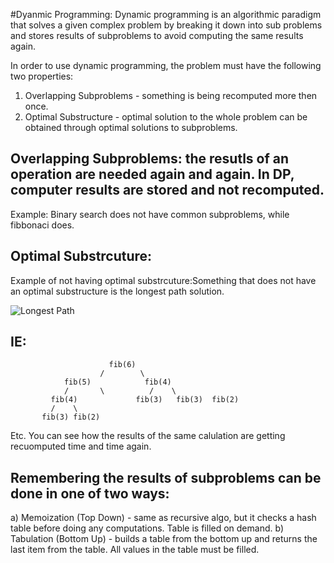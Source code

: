 ﻿#Dyanmic Programming:
Dynamic programming is an algorithmic paradigm that solves a given complex problem by breaking it down into sub problems and stores results 
of subproblems to avoid computing the same results again.

In order to use dynamic programming, the problem must have the following two properties:
1) Overlapping Subproblems - something is being recomputed more then once.
2) Optimal Substructure - optimal solution to the whole problem can be obtained through optimal solutions to subproblems.

## Overlapping Subproblems: the resutls of an operation are needed again and again. In DP, computer results are stored and not recomputed.
Example: Binary search does not have common subproblems, while fibbonaci does.

## Optimal Substrcuture:
Example of not having optimal substrcuture:Something that does not have an optimal substructure is the longest path solution.

![Longest Path](http://www.geeksforgeeks.org/wp-content/uploads/LongestPath.gif "Longest Path")

## IE:

                          fib(6)
                        /        \
                fib(5)            fib(4)
                /       \          /    \
             fib(4)             fib(3)   fib(3)  fib(2)
             /    \  
           fib(3) fib(2)

Etc. You can see how the results of the same calulation are getting recuomputed time and time again.

## Remembering the results of subproblems can be done in one of two ways:
a) Memoization (Top Down) - same as recursive algo, but it checks a hash table before doing any computations. Table is filled on demand.
b) Tabulation (Bottom Up) - builds a table from the bottom up and returns the last item from the table. All values in the table must be filled.





